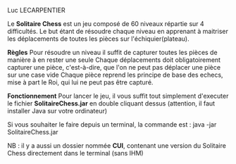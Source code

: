 Luc LECARPENTIER

Le **Solitaire Chess** est un jeu composé de 60 niveaux répartie sur 4 difficultés. Le but étant de résoudre chaque niveau en apprenant à maitriser les déplacements de toutes les pièces sur l'échiquier(plateau).

**Règles**
Pour résoudre un niveau il suffit de capturer toutes les pièces de manière à en rester une seule
Chaque déplacements doit obligatoirement capturer une pièce, c'est-à-dire, que l'on ne peut pas déplacer une pièce sur une case vide
Chaque pièce reprend les principe de base des echecs, mise à part le Roi, qui lui ne peut pas être capturé.

**Fonctionnement**
Pour lancer le jeu, il vous suffit tout simplement d'executer le fichier **SolitaireChess.jar** en double cliquant dessus (attention, il faut installer Java sur votre ordinateur)

Si vous souhaiter le faire depuis un terminal, la commande est : java -jar SolitaireChess.jar

NB : il y a aussi un dossier nommée **CUI**, contenant une version du Solitaire Chess directement dans le terminal (sans IHM)